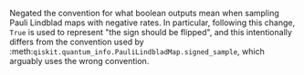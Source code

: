 Negated the convention for what boolean outputs mean when sampling Pauli Lindblad maps with negative rates. In particular, following this change, ``True`` is used to represent "the sign should be flipped", and this intentionally differs from the convention used by :meth:`qiskit.quantum_info.PauliLindbladMap.signed_sample`, which arguably uses the wrong convention.
